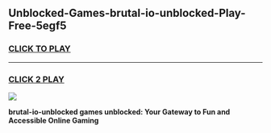 
## Unblocked-Games-brutal-io-unblocked-Play-Free-5egf5
<h3>
<a href="https://premium76.site?title=brutal-io-unblocked&ref=23A">CLICK TO PLAY</a></h3>
<hr>

<h3>
<a href="https://premium76.site?title=brutal-io-unblocked&ref=23A">CLICK 2 PLAY</a>
  
</h3>

<a href="https://premium76.site?title=brutal-io-unblocked&ref=23A"><img src="https://clearcache.store/games.png"></a>


**brutal-io-unblocked games unblocked: Your Gateway to Fun and Accessible Online Gaming**
